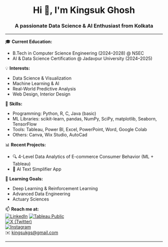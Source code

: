 <h1 align="center">Hi 👋, I'm Kingsuk Ghosh</h1>
<h3 align="center">A passionate Data Science & AI Enthusiast from Kolkata</h3>

---

🎓 **Current Education:**
- B.Tech in Computer Science Engineering (2024–2028) @ NSEC  
- AI & Data Science Certification @ Jadavpur University (2024–2025)

💡 **Interests:**
- Data Science & Visualization
- Machine Learning & AI
- Real-World Predictive Analysis
- Web Design, Interior Design

🧠 **Skills:**
- Programming: Python, R, C, Java (basic)
- ML Libraries: scikit-learn, pandas, NumPy, SciPy, matplotlib, Seaborn, TensorFlow
- Tools: Tableau, Power BI, Excel, PowerPoint, Word, Google Colab
- Others: Canva, Wix Studio, AutoCad

📊 **Recent Projects:**
- 🔍 4-Level Data Analytics of E-commerce Consumer Behavior (ML + Tableau)
- 🤖 AI Text Simplifier App

🌱 **Learning Goals:**
- Deep Learning & Reinforcement Learning
- Advanced Data Engineering
- Actuary Sciences

📫 **Reach me at:**  
[![LinkedIn](https://img.shields.io/badge/LinkedIn-blue?logo=linkedin)](https://www.linkedin.com/in/kingsuk-ghosh-myprofile/)
[![Tableau Public](https://img.shields.io/badge/Tableau%20Public-005F9E?logo=tableau&logoColor=white)](https://public.tableau.com/app/profile/kingsuk.ghosh/vizzes)  
[![X (Twitter)](https://img.shields.io/badge/X-000000?logo=twitter&logoColor=white)](https://x.com/kingsukgs)  
[![Instagram](https://img.shields.io/badge/Instagram-E4405F?logo=instagram&logoColor=white)](https://www.instagram.com/kingsukofficial/)  
✉️ kingsukgs@gmail.com

---

